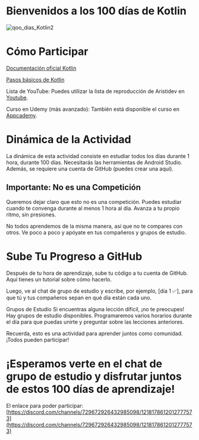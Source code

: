 # Bienvenidos a los 100 días de Kotlin

![qoo_dias_Kotlin2](https://media.discordapp.net/attachments/1218178612012777573/1221765062365155328/Fondos100DiasKotlin.png?ex=6613c462&is=66014f62&hm=2ed8ff124c87dd202e7a943703df841ed1ccade680d9ea1ef1eb9877b0c7a9d2&=&format=webp&quality=lossless&width=499&height=350)


# Cómo Participar
[Documentación oficial Kotlin](https://kotlinlang.org/)

[Pasos básicos de Kotlin](https://www.tutorialspoint.com/kotlin/index.htm)

Lista de YouTube: Puedes utilizar la lista de reproducción de Aristidev en [Youtube](https://www.youtube.com/playlist?list=PL8ie04dqq7_OcBYDpvHrcSFVoggLi3cm_).

Curso en Udemy (más avanzado): También está disponible el curso en [Appcademy](https://www.appcademy.dev/view/courses/jetpack-compose-curso-definitivo-desde-0-2023/1811639-introduccion-a-compose/5759378-que-es-jetpack-compose).

# Dinámica de la Actividad
La dinámica de esta actividad consiste en estudiar todos los días durante 1 hora, durante 100 días. Necesitarás las herramientas de Android Studio. Además, se requiere una cuenta de GitHub (puedes crear una aquí).

## Importante: No es una Competición
Queremos dejar claro que esto no es una competición. Puedes estudiar cuando te convenga durante al menos 1 hora al día. Avanza a tu propio ritmo, sin presiones.

No todos aprendemos de la misma manera, así que no te compares con otros. Ve poco a poco y apóyate en tus compañeros y grupos de estudio.

# Sube Tu Progreso a GitHub
Después de tu hora de aprendizaje, sube tu código a tu cuenta de GitHub. Aquí tienes un tutorial sobre cómo hacerlo.

Luego, ve al chat de grupo de estudio y escribe, por ejemplo, [día 1 ✅], para que tú y tus compañeros sepan en qué día están cada uno.

Grupos de Estudio
Si encuentras alguna lección difícil, ¡no te preocupes! Hay grupos de estudio disponibles. Programaremos varios horarios durante el día para que puedas unirte y preguntar sobre las lecciones anteriores.

Recuerda, esto es una actividad para aprender juntos como comunidad. ¡Todos pueden participar!

# ¡Esperamos verte en el chat de grupo de estudio y disfrutar juntos de estos 100 días de aprendizaje!
El enlace para poder participar: [https://discord.com/channels/729672926432985098/1218178612012777573](https://discord.com/channels/729672926432985098/1218178612012777573)
